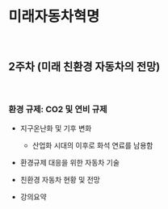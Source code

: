 # 미래자동차혁명

<br>

## 2주차 (미래 친환경 자동차의 전망)

<br>

### 환경 규제: CO2 및 연비 규제
- 지구온난화 및 기후 변화
  - 산업화 시대의 이후로 화석 연료를 남용함

- 환경규제 대응을 위한 자동차 기술

- 친환경 자동차 현황 및 전망

- 강의요약


